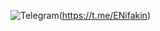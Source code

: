 ![Telegram](https://img.shields.io/badge/Telegram-2CA5E0?style=for-the-badge&logo=telegram&logoColor=white)(https://t.me/ENifakin)
